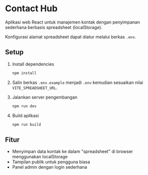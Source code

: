 # Contact Hub

Aplikasi web React untuk manajemen kontak dengan penyimpanan sederhana berbasis spreadsheet (localStorage).

Konfigurasi alamat spreadsheet dapat diatur melalui berkas `.env`.

## Setup

1. Install dependencies

   ```bash
   npm install
   ```

2. Salin berkas `.env.example` menjadi `.env` kemudian sesuaikan nilai
   `VITE_SPREADSHEET_URL`.

3. Jalankan server pengembangan

   ```bash
   npm run dev
   ```

4. Build aplikasi

   ```bash
   npm run build
   ```

## Fitur

- Menyimpan data kontak ke dalam "spreadsheet" di browser menggunakan localStorage
- Tampilan publik untuk pengguna biasa
- Panel admin dengan login sederhana

